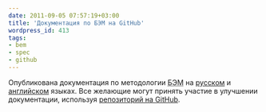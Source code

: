 ```yaml
---
date: 2011-09-05 07:57:19+03:00
title: 'Документация по БЭМ на GitHub'
wordpress_id: 413
tags:
- bem
- spec
- github
---
```


Опубликована документация по методологии <abbr title="Блок, элемент, модификатор">БЭМ</abbr> на [русском][1] и [английском][2] языках. Все желающие могут принять участие в улучшении документации, используя [репозиторий на GitHub][3].

[1]: http://bem.github.com/bem-method/html/all.ru.html
[2]: http://bem.github.com/bem-method/html/all.en.html
[3]: https://github.com/bem/bem-method/tree/gh-pages
